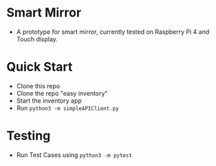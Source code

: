 # Smart Mirror
- A prototype for smart mirror, currently tested on Raspberry Pi 4 and Touch display.


# Quick Start
- Clone this repo
- Clone the repo "easy inventory"
- Start the inventory app
- Run `python3 -m simpleAPIClient.py`

# Testing

- Run Test Cases using `python3 -m pytest` 
